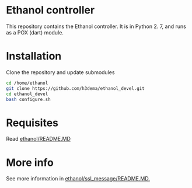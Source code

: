 # Ethanol controller
This repository contains the Ethanol controller. It is in Python 2. 7, and runs as a POX (dart) module.

# Installation #

Clone the repository and update submodules
```bash
cd /home/ethanol
git clone https://github.com/h3dema/ethanol_devel.git
cd ethanol_devel
bash configure.sh
```

# Requisites #

Read [ethanol/README.MD](https://github.com/h3dema/ethanol_controller/blob/master/ethanol/README.MD)

# More info #

See more information in [ethanol/ssl_message/README.MD.](https://github.com/h3dema/ethanol_controller/blob/master/ethanol/ssl_message/README.MD)
